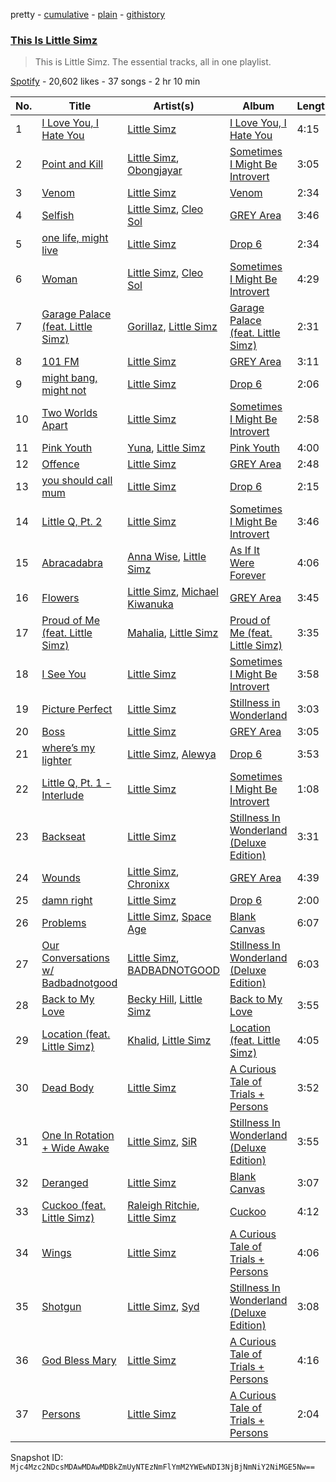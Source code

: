 pretty - [cumulative](/playlists/cumulative/37i9dQZF1DZ06evO3GmPLr.md) - [plain](/playlists/plain/37i9dQZF1DZ06evO3GmPLr) - [githistory](https://github.githistory.xyz/mackorone/spotify-playlist-archive/blob/main/playlists/plain/37i9dQZF1DZ06evO3GmPLr)

### [This Is Little Simz](https://open.spotify.com/playlist/37i9dQZF1DZ06evO3GmPLr)

> This is Little Simz\. The essential tracks, all in one playlist.

[Spotify](https://open.spotify.com/user/spotify) - 20,602 likes - 37 songs - 2 hr 10 min

| No. | Title | Artist(s) | Album | Length |
|---|---|---|---|---|
| 1 | [I Love You, I Hate You](https://open.spotify.com/track/7boAnwNPhMVap1oJiIsKCe) | [Little Simz](https://open.spotify.com/artist/6eXZu6O7nAUA5z6vLV8NKI) | [I Love You, I Hate You](https://open.spotify.com/album/75ncNW4YUYAZ1WsHLpR3sf) | 4:15 |
| 2 | [Point and Kill](https://open.spotify.com/track/52y4KhkcAbYcogFg2u7UVP) | [Little Simz](https://open.spotify.com/artist/6eXZu6O7nAUA5z6vLV8NKI), [Obongjayar](https://open.spotify.com/artist/6l7R1jntPahGxwJt7Tky8h) | [Sometimes I Might Be Introvert](https://open.spotify.com/album/4nOym5RKE8Opauf3rMxPAW) | 3:05 |
| 3 | [Venom](https://open.spotify.com/track/4WaaWczlVb1UJ24LILsR4C) | [Little Simz](https://open.spotify.com/artist/6eXZu6O7nAUA5z6vLV8NKI) | [Venom](https://open.spotify.com/album/3h7qY0r0PNgNUS838NqgGv) | 2:34 |
| 4 | [Selfish](https://open.spotify.com/track/1b6fmULpHj08RMmHfARJ4e) | [Little Simz](https://open.spotify.com/artist/6eXZu6O7nAUA5z6vLV8NKI), [Cleo Sol](https://open.spotify.com/artist/3ETLPQkcEd7z4k3IbZmXMq) | [GREY Area](https://open.spotify.com/album/3Z8Df4ghTJ7afEWkurB2I1) | 3:46 |
| 5 | [one life, might live](https://open.spotify.com/track/5kZ3mNo3Sjstbq5nVa5CMG) | [Little Simz](https://open.spotify.com/artist/6eXZu6O7nAUA5z6vLV8NKI) | [Drop 6](https://open.spotify.com/album/6QrGmXbUtjyekuW83gXBBb) | 2:34 |
| 6 | [Woman](https://open.spotify.com/track/60GM1mA58L7SYD1bLQXBho) | [Little Simz](https://open.spotify.com/artist/6eXZu6O7nAUA5z6vLV8NKI), [Cleo Sol](https://open.spotify.com/artist/3ETLPQkcEd7z4k3IbZmXMq) | [Sometimes I Might Be Introvert](https://open.spotify.com/album/4nOym5RKE8Opauf3rMxPAW) | 4:29 |
| 7 | [Garage Palace \(feat\. Little Simz\)](https://open.spotify.com/track/5ZYBczat60p8a2Fnenour4) | [Gorillaz](https://open.spotify.com/artist/3AA28KZvwAUcZuOKwyblJQ), [Little Simz](https://open.spotify.com/artist/6eXZu6O7nAUA5z6vLV8NKI) | [Garage Palace \(feat\. Little Simz\)](https://open.spotify.com/album/5JR95SVj6hXkfA3QpfCFvU) | 2:31 |
| 8 | [101 FM](https://open.spotify.com/track/5pSCNRGLvjjU9tMOh7mvq1) | [Little Simz](https://open.spotify.com/artist/6eXZu6O7nAUA5z6vLV8NKI) | [GREY Area](https://open.spotify.com/album/3Z8Df4ghTJ7afEWkurB2I1) | 3:11 |
| 9 | [might bang, might not](https://open.spotify.com/track/0lAenyfo765pFS0irWQ0sG) | [Little Simz](https://open.spotify.com/artist/6eXZu6O7nAUA5z6vLV8NKI) | [Drop 6](https://open.spotify.com/album/6QrGmXbUtjyekuW83gXBBb) | 2:06 |
| 10 | [Two Worlds Apart](https://open.spotify.com/track/34qvgmIagzNQdZTRL2poiv) | [Little Simz](https://open.spotify.com/artist/6eXZu6O7nAUA5z6vLV8NKI) | [Sometimes I Might Be Introvert](https://open.spotify.com/album/4nOym5RKE8Opauf3rMxPAW) | 2:58 |
| 11 | [Pink Youth](https://open.spotify.com/track/2WwwfnTUm4yUK8stRMPd7V) | [Yuna](https://open.spotify.com/artist/3kHVioJpVxlazAAKQ64pC1), [Little Simz](https://open.spotify.com/artist/6eXZu6O7nAUA5z6vLV8NKI) | [Pink Youth](https://open.spotify.com/album/52lWZNXWoJMWFNPmXdAWz9) | 4:00 |
| 12 | [Offence](https://open.spotify.com/track/255XENrbBfTCRz6XBL7jJR) | [Little Simz](https://open.spotify.com/artist/6eXZu6O7nAUA5z6vLV8NKI) | [GREY Area](https://open.spotify.com/album/3Z8Df4ghTJ7afEWkurB2I1) | 2:48 |
| 13 | [you should call mum](https://open.spotify.com/track/2SVIkGkmY9ZPZFniCwa7ar) | [Little Simz](https://open.spotify.com/artist/6eXZu6O7nAUA5z6vLV8NKI) | [Drop 6](https://open.spotify.com/album/6QrGmXbUtjyekuW83gXBBb) | 2:15 |
| 14 | [Little Q, Pt\. 2](https://open.spotify.com/track/4W15aoR7Rl8ppUJxm05IFw) | [Little Simz](https://open.spotify.com/artist/6eXZu6O7nAUA5z6vLV8NKI) | [Sometimes I Might Be Introvert](https://open.spotify.com/album/4nOym5RKE8Opauf3rMxPAW) | 3:46 |
| 15 | [Abracadabra](https://open.spotify.com/track/4sDvfEUH3NMH6Yet8V5rAD) | [Anna Wise](https://open.spotify.com/artist/0N41KJ4H6bkPAm2tx7VS8C), [Little Simz](https://open.spotify.com/artist/6eXZu6O7nAUA5z6vLV8NKI) | [As If It Were Forever](https://open.spotify.com/album/1N0M6NcjwI8CNXv8yGuBvZ) | 4:06 |
| 16 | [Flowers](https://open.spotify.com/track/5PrVJBp2pyJxKDKXVKDiGq) | [Little Simz](https://open.spotify.com/artist/6eXZu6O7nAUA5z6vLV8NKI), [Michael Kiwanuka](https://open.spotify.com/artist/0bzfPKdbXL5ezYW2z3UGQj) | [GREY Area](https://open.spotify.com/album/3Z8Df4ghTJ7afEWkurB2I1) | 3:45 |
| 17 | [Proud of Me \(feat\. Little Simz\)](https://open.spotify.com/track/1s6peZNxETxrrfMrveNZW8) | [Mahalia](https://open.spotify.com/artist/16rCzZOMQX7P8Kmn5YKexI), [Little Simz](https://open.spotify.com/artist/6eXZu6O7nAUA5z6vLV8NKI) | [Proud of Me \(feat\. Little Simz\)](https://open.spotify.com/album/13DiRRO8DTuLxsD6qqQlp4) | 3:35 |
| 18 | [I See You](https://open.spotify.com/track/4aAJQjtjZQXKFEHIpZEJCj) | [Little Simz](https://open.spotify.com/artist/6eXZu6O7nAUA5z6vLV8NKI) | [Sometimes I Might Be Introvert](https://open.spotify.com/album/4nOym5RKE8Opauf3rMxPAW) | 3:58 |
| 19 | [Picture Perfect](https://open.spotify.com/track/35sOsFocK5HbM7iZ0kYuIM) | [Little Simz](https://open.spotify.com/artist/6eXZu6O7nAUA5z6vLV8NKI) | [Stillness in Wonderland](https://open.spotify.com/album/4G50FUTTI4fCDyrxP1UEer) | 3:03 |
| 20 | [Boss](https://open.spotify.com/track/5JmWjnv4BG5E7y6ijLzEz5) | [Little Simz](https://open.spotify.com/artist/6eXZu6O7nAUA5z6vLV8NKI) | [GREY Area](https://open.spotify.com/album/3Z8Df4ghTJ7afEWkurB2I1) | 3:05 |
| 21 | [where’s my lighter](https://open.spotify.com/track/77pRtEdMOE9DpVJLjfmrwb) | [Little Simz](https://open.spotify.com/artist/6eXZu6O7nAUA5z6vLV8NKI), [Alewya](https://open.spotify.com/artist/0wcjJjpvnHb5vK4iwKfxPm) | [Drop 6](https://open.spotify.com/album/6QrGmXbUtjyekuW83gXBBb) | 3:53 |
| 22 | [Little Q, Pt\. 1 \- Interlude](https://open.spotify.com/track/0rq8WqfI2FMHYp84xNd53M) | [Little Simz](https://open.spotify.com/artist/6eXZu6O7nAUA5z6vLV8NKI) | [Sometimes I Might Be Introvert](https://open.spotify.com/album/4nOym5RKE8Opauf3rMxPAW) | 1:08 |
| 23 | [Backseat](https://open.spotify.com/track/2Rl7RvM8RNEyCj1bLidnaJ) | [Little Simz](https://open.spotify.com/artist/6eXZu6O7nAUA5z6vLV8NKI) | [Stillness In Wonderland \(Deluxe Edition\)](https://open.spotify.com/album/6uMKb8DaGGTHOjt9lBK7XL) | 3:31 |
| 24 | [Wounds](https://open.spotify.com/track/4lrGIVT5CvwirFcBlb5lor) | [Little Simz](https://open.spotify.com/artist/6eXZu6O7nAUA5z6vLV8NKI), [Chronixx](https://open.spotify.com/artist/2oZcMYiKpjaA2Et5mU3RPP) | [GREY Area](https://open.spotify.com/album/3Z8Df4ghTJ7afEWkurB2I1) | 4:39 |
| 25 | [damn right](https://open.spotify.com/track/12sdOBTZdgxRalR74VwABF) | [Little Simz](https://open.spotify.com/artist/6eXZu6O7nAUA5z6vLV8NKI) | [Drop 6](https://open.spotify.com/album/6QrGmXbUtjyekuW83gXBBb) | 2:00 |
| 26 | [Problems](https://open.spotify.com/track/1mMIFLEa1IZJPfM7gVdssx) | [Little Simz](https://open.spotify.com/artist/6eXZu6O7nAUA5z6vLV8NKI), [Space Age](https://open.spotify.com/artist/13QFYK4YHs8qXlj0E9THq2) | [Blank Canvas](https://open.spotify.com/album/1o0XDWp8dSojoZ7yZh6fgu) | 6:07 |
| 27 | [Our Conversations w/ Badbadnotgood](https://open.spotify.com/track/5Z8djxiUdWwprRTJWN035z) | [Little Simz](https://open.spotify.com/artist/6eXZu6O7nAUA5z6vLV8NKI), [BADBADNOTGOOD](https://open.spotify.com/artist/65dGLGjkw3UbddUg2GKQoZ) | [Stillness In Wonderland \(Deluxe Edition\)](https://open.spotify.com/album/6uMKb8DaGGTHOjt9lBK7XL) | 6:03 |
| 28 | [Back to My Love](https://open.spotify.com/track/3Qw29xE1UoPS5mdqoqVnWm) | [Becky Hill](https://open.spotify.com/artist/4EPJlUEBy49EX1wuFOvtjK), [Little Simz](https://open.spotify.com/artist/6eXZu6O7nAUA5z6vLV8NKI) | [Back to My Love](https://open.spotify.com/album/0abytCO5C9R9BHsvQ52Kyk) | 3:55 |
| 29 | [Location \(feat\. Little Simz\)](https://open.spotify.com/track/7veYmTIhhDuVIpCW6UeoxJ) | [Khalid](https://open.spotify.com/artist/6LuN9FCkKOj5PcnpouEgny), [Little Simz](https://open.spotify.com/artist/6eXZu6O7nAUA5z6vLV8NKI) | [Location \(feat\. Little Simz\)](https://open.spotify.com/album/5XpjnV9EuzkH60PtpwHn1E) | 4:05 |
| 30 | [Dead Body](https://open.spotify.com/track/0QWDfiuaV7W20y86RGtREF) | [Little Simz](https://open.spotify.com/artist/6eXZu6O7nAUA5z6vLV8NKI) | [A Curious Tale of Trials + Persons](https://open.spotify.com/album/4hXcI8zGSBClqEs72f0GGR) | 3:52 |
| 31 | [One In Rotation + Wide Awake](https://open.spotify.com/track/4HGabMXDHtjOYTNihq6YXF) | [Little Simz](https://open.spotify.com/artist/6eXZu6O7nAUA5z6vLV8NKI), [SiR](https://open.spotify.com/artist/3QTDHixorJelOLxoxcjqGx) | [Stillness In Wonderland \(Deluxe Edition\)](https://open.spotify.com/album/6uMKb8DaGGTHOjt9lBK7XL) | 3:55 |
| 32 | [Deranged](https://open.spotify.com/track/5YGWNm8j6U2C3xrfj9qgS0) | [Little Simz](https://open.spotify.com/artist/6eXZu6O7nAUA5z6vLV8NKI) | [Blank Canvas](https://open.spotify.com/album/1o0XDWp8dSojoZ7yZh6fgu) | 3:07 |
| 33 | [Cuckoo \(feat\. Little Simz\)](https://open.spotify.com/track/7GIkNL7cGq9JBjtUcD5M28) | [Raleigh Ritchie](https://open.spotify.com/artist/0IB0VjX9NSrGX6PjCXGVcq), [Little Simz](https://open.spotify.com/artist/6eXZu6O7nAUA5z6vLV8NKI) | [Cuckoo](https://open.spotify.com/album/5n7NB4rs9T7dYKlsUZkSgl) | 4:12 |
| 34 | [Wings](https://open.spotify.com/track/1SEbQnQhi6zdChCiKUpQjB) | [Little Simz](https://open.spotify.com/artist/6eXZu6O7nAUA5z6vLV8NKI) | [A Curious Tale of Trials + Persons](https://open.spotify.com/album/4hXcI8zGSBClqEs72f0GGR) | 4:06 |
| 35 | [Shotgun](https://open.spotify.com/track/2KlgVJHyLEzEI4aBiGptij) | [Little Simz](https://open.spotify.com/artist/6eXZu6O7nAUA5z6vLV8NKI), [Syd](https://open.spotify.com/artist/3jk39CGeaaSO3FPKNx1RUx) | [Stillness In Wonderland \(Deluxe Edition\)](https://open.spotify.com/album/6uMKb8DaGGTHOjt9lBK7XL) | 3:08 |
| 36 | [God Bless Mary](https://open.spotify.com/track/4hAhIfnJyBDKtjmWaCPCYT) | [Little Simz](https://open.spotify.com/artist/6eXZu6O7nAUA5z6vLV8NKI) | [A Curious Tale of Trials + Persons](https://open.spotify.com/album/4hXcI8zGSBClqEs72f0GGR) | 4:16 |
| 37 | [Persons](https://open.spotify.com/track/1s9vA3Z6u7Jn1KVzUBeRIB) | [Little Simz](https://open.spotify.com/artist/6eXZu6O7nAUA5z6vLV8NKI) | [A Curious Tale of Trials + Persons](https://open.spotify.com/album/4hXcI8zGSBClqEs72f0GGR) | 2:04 |

Snapshot ID: `Mjc4Mzc2NDcsMDAwMDAwMDBkZmUyNTEzNmFlYmM2YWEwNDI3NjBjNmNiY2NiMGE5Nw==`
